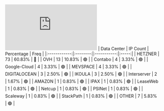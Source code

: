 ![Diagramm](https://github.com/obajay/StateSync-snapshots/blob/main/Projects/Gitopia/1/README.md)
| Data Center | IP Count | Percentage | Freq |
|:------------:|:--------:|:-----------:|:-----:|
| HETZNER | 73 | 60.83% | 🔴 |
| OVH | 13 | 10.83% | 🟢 |
| Contabo | 4 | 3.33% | 🟢 |
| Google-Cloud | 4 | 3.33% | 🟢 |
| MEVSPACE | 4 | 3.33% | 🟢 |
| DIGITALOCEAN | 3 | 2.50% | 🟢 |
| IKOULA | 3 | 2.50% | 🟢 |
| Interserver | 2 | 1.67% | 🟢 |
| AMAZON | 1 | 0.83% | 🟢 |
| IPAX | 1 | 0.83% | 🟢 |
| LeaseWeb | 1 | 0.83% | 🟢 |
| Netcup | 1 | 0.83% | 🟢 |
| PSINet | 1 | 0.83% | 🟢 |
| Scaleway | 1 | 0.83% | 🟢 |
| StackPath | 1 | 0.83% | 🟢 |
| OTHER | 7 | 5.83% | 🟢 |